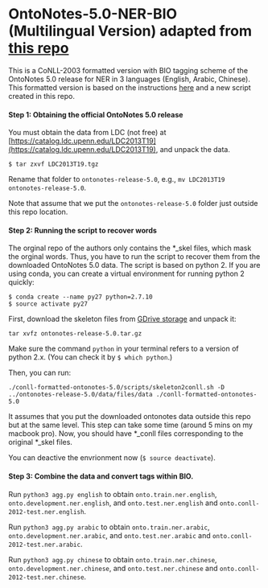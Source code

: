 # OntoNotes-5.0-NER-BIO (Multilingual Version) adapted from [this repo](https://github.com/yuchenlin/OntoNotes-5.0-NER-BIO)

This is a CoNLL-2003 formatted version with BIO tagging scheme of the OntoNotes 5.0 release for NER in 3 languages (English, Arabic, Chinese). This formatted version is based on the instructions [here](http://cemantix.org/data/ontonotes.html) and a new script created in this repo. 

#### Step 1: Obtaining the official OntoNotes 5.0 release 

You must obtain the data from LDC (not free) at [https://catalog.ldc.upenn.edu/LDC2013T19](https://catalog.ldc.upenn.edu/LDC2013T19), and unpack the data.

`$ tar zxvf LDC2013T19.tgz`

Rename that folder to `ontonotes-release-5.0`, e.g., `mv LDC2013T19 ontonotes-release-5.0`. 

Note that assume that we put the `ontonotes-release-5.0` folder just outside this repo location. 

#### Step 2: Running the script to recover words

The orginal repo of the authors only contains the  *_skel files, which mask the orginal words. Thus, you have to run the script to recover them from the downloaded OntoNotes 5.0 data. The script is based on python 2. If you are using conda, you can create a virtual environment for running python 2 quickly:
```
$ conda create --name py27 python=2.7.10
$ source activate py27
```

First, download the skeleton files from [GDrive storage](https://drive.google.com/file/d/12qsQp5nT7F5ljdAvs_JgQYZw5m5jDL0V/view?usp=sharing) and unpack it:
```
tar xvfz ontonotes-release-5.0.tar.gz
```

Make sure the command `python` in your terminal refers to a version of python 2.x. (You can check it by `$ which python`.)

Then, you can run: 
```
./conll-formatted-ontonotes-5.0/scripts/skeleton2conll.sh -D ../ontonotes-release-5.0/data/files/data ./conll-formatted-ontonotes-5.0
```
It assumes that you put the downloaded ontonotes data outside this repo but at the same level. This step can take some time (around 5 mins on my macbook pro). Now, you should have *_conll files corresponding to the original *_skel files.

You can deactive the envrionment now (`$ source deactivate`).

#### Step 3: Combine the data and convert tags within BIO.

Run `python3 agg.py english` to obtain `onto.train.ner.english`, `onto.development.ner.english`, and `onto.test.ner.english` and `onto.conll-2012-test.ner.english`.

Run `python3 agg.py arabic` to obtain `onto.train.ner.arabic`, `onto.development.ner.arabic`, and `onto.test.ner.arabic` and `onto.conll-2012-test.ner.arabic`.

Run `python3 agg.py chinese` to obtain `onto.train.ner.chinese`, `onto.development.ner.chinese`, and `onto.test.ner.chinese` and `onto.conll-2012-test.ner.chinese`.
